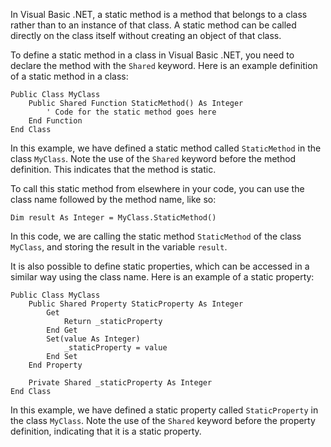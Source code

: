 In Visual Basic .NET, a static method is a method that belongs to a class rather than to an instance of that class. A static method can be called directly on the class itself without creating an object of that class. 

To define a static method in a class in Visual Basic .NET, you need to declare the method with the `Shared` keyword. Here is an example definition of a static method in a class:

```
Public Class MyClass
    Public Shared Function StaticMethod() As Integer
        ' Code for the static method goes here
    End Function
End Class
```

In this example, we have defined a static method called `StaticMethod` in the class `MyClass`. Note the use of the `Shared` keyword before the method definition. This indicates that the method is static.

To call this static method from elsewhere in your code, you can use the class name followed by the method name, like so:

```
Dim result As Integer = MyClass.StaticMethod()
```

In this code, we are calling the static method `StaticMethod` of the class `MyClass`, and storing the result in the variable `result`.

It is also possible to define static properties, which can be accessed in a similar way using the class name. Here is an example of a static property:

```
Public Class MyClass
    Public Shared Property StaticProperty As Integer
        Get
            Return _staticProperty
        End Get
        Set(value As Integer)
            _staticProperty = value
        End Set
    End Property
    
    Private Shared _staticProperty As Integer
End Class
```

In this example, we have defined a static property called `StaticProperty` in the class `MyClass`. Note the use of the `Shared` keyword before the property definition, indicating that it is a static property.